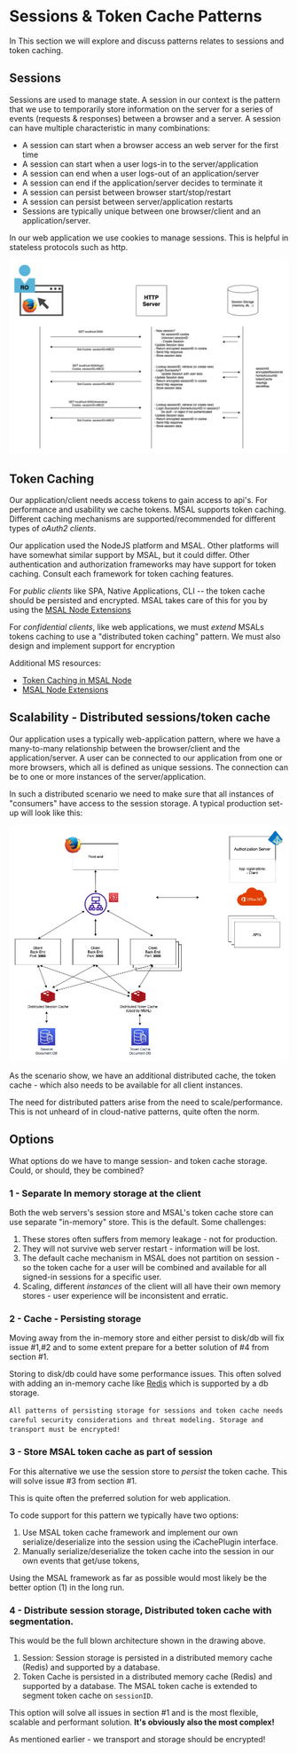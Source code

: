 # Sessions & Token Cache Patterns

In This section we will explore and discuss patterns relates to sessions and token caching.

## Sessions

Sessions are used to manage state. A session in our context is the pattern that we use to temporarily store information on the server for a series of events (requests & responses) between a browser and a server. A session can have multiple characteristic in many combinations:

* A session can start when a browser access an web server for the first time
* A session can start when a user logs-in to the server/application
* A session can end when a user logs-out of an application/server
* A session can end if the application/server decides to terminate it
* A session can persist between browser start/stop/restart
* A session can persist between server/application restarts
* Sessions are typically unique between one browser/client and an application/server. 

In our web application we use cookies to manage sessions. This is helpful in stateless protocols such as http.


![Session Flow](../../doc/content/images/session_flow.jpg)


## Token Caching

Our application/client needs access tokens to gain access to api's. For performance and usability we cache tokens. MSAL supports token caching. Different caching mechanisms are supported/recommended for different types of _oAuth2 clients_.

Our application used the NodeJS platform and MSAL. Other platforms will have somewhat similar support by MSAL, but it could differ. Other authentication and authorization frameworks may have support for token caching. Consult each framework for token caching features.

For _public clients_ like SPA, Native Applications, CLI -- the token cache should be persisted and encrypted. MSAL takes care of this for you by using the [MSAL Node Extensions](https://github.com/AzureAD/microsoft-authentication-library-for-js/blob/dev/extensions/msal-node-extensions/README.md)

For _confidential clients_, like web applications, we must *extend* MSALs tokens caching to use a "distributed token caching" pattern. We must also design and implement support for encryption

Additional MS resources:
* [Token Caching in MSAL Node](https://github.com/AzureAD/microsoft-authentication-library-for-js/blob/dev/lib/msal-node/docs/caching.md#performance-and-security)
* [MSAL Node Extensions](https://github.com/AzureAD/microsoft-authentication-library-for-js/blob/dev/extensions/msal-node-extensions/README.md)


## Scalability - Distributed sessions/token cache

Our application uses a typically web-application pattern, where we have a many-to-many relationship between the browser/client and the application/server. A user can be connected to our application from one or more browsers, which all is defined as unique sessions. The connection can be to one or more instances of the server/application.

In such a distributed scenario we need to make sure that all instances of "consumers" have access to the session storage. A typical production set-up will look like this:

![Distributed sessions and token cache storage](../../doc/content/images/sessions_token_cache_scenario.jpg)

As the scenario show, we have an additional distributed cache, the token cache - which also needs to be available for all client instances.

The need for distributed patters arise from the need to scale/performance. This is not unheard of in cloud-native patterns, quite often the norm.

## Options

What options do we have to mange session- and token cache storage. Could, or should, they be combined?

### 1 - Separate In memory storage at the client

Both the web servers's session store and MSAL's token cache store can use separate "in-memory" store. This is the default. Some challenges:
1. These stores often suffers from memory leakage - not for production.
2. They will not survive web server restart - information will be lost.
3. The default cache mechanism in MSAL does not partition on session - so the token cache for a user will be combined and available for all signed-in sessions for a specific user.
4. Scaling, different *instances* of the client will all have their own memory stores - user experience will be inconsistent and erratic.

### 2 - Cache - Persisting storage

Moving away from the in-memory store and either persist to disk/db will fix issue #1,#2 and to some extent prepare for a better solution of #4 from section #1.

Storing to disk/db could have some performance issues. This often solved with adding an in-memory cache like [Redis](https://redis.io/) which is supported by a db storage. 

````All patterns of persisting storage for sessions and token cache needs careful security considerations and threat modeling. Storage and transport must be encrypted!````

### 3 - Store MSAL token cache as part of session

For this alternative we use the session store to _persist_ the token cache. This will solve issue #3 from section #1.

This is quite often the preferred solution for web application. 

To code support for this pattern we typically have two options:
1. Use MSAL token cache framework and implement our own serialize/deserialize into the session using the iCachePlugin interface.
2. Manually serialize/deserialize the token cache into the session in our own events that get/use tokens,

Using the MSAL framework as far as possible would most likely be the better option (1) in the long run.

### 4 - Distribute session storage, Distributed token cache with segmentation.

This would be the full blown architecture shown in the drawing above.

1. Session: Session storage is persisted in a distributed memory cache (Redis) and supported by a database.
2. Token Cache is persisted in a distributed memory cache (Redis) and supported by a database. The MSAL token cache is extended to segment token cache on ```sessionID```.

This option will solve all issues in section #1 and is the most flexible, scalable and performant solution. **It's obviously also the most complex!**

As mentioned earlier - we transport and storage should be encrypted!